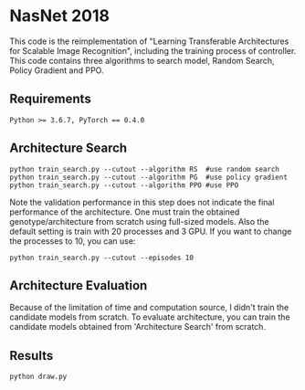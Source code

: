 # NasNet 2018

This code is the reimplementation of "Learning Transferable Architectures for Scalable Image Recognition",
including the training process of controller. This code contains three algorithms to search model, Random Search, 
Policy Gradient and PPO. 

## Requirements
```
Python >= 3.6.7, PyTorch == 0.4.0
```  

## Architecture Search
```
python train_search.py --cutout --algorithm RS  #use random search
python train_search.py --cutout --algorithm PG  #use policy gradient
python train_search.py --cutout --algorithm PPO #use PPO
```
Note the validation performance in this step does not indicate the final performance of the architecture. One must train the obtained genotype/architecture from scratch using full-sized models.
Also the default setting is train with 20 processes and 3 GPU. If you want to change the processes to 10, you can use:
```
python train_search.py --cutout --episodes 10
```

## Architecture Evaluation
Because of the limitation of time and computation source, I didn't train the candidate models from scratch. To evaluate architecture, you can train the candidate models obtained from 'Architecture Search' from scratch.

## Results
```
python draw.py
```